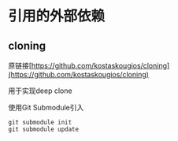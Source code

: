 # 引用的外部依赖

## cloning
原链接[https://github.com/kostaskougios/cloning](https://github.com/kostaskougios/cloning)

用于实现deep clone

使用Git Submodule引入
```
git submodule init
git submodule update
```
